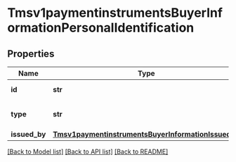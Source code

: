 # Tmsv1paymentinstrumentsBuyerInformationPersonalIdentification

## Properties
Name | Type | Description | Notes
------------ | ------------- | ------------- | -------------
**id** | **str** | Identification Number. | [optional] 
**type** | **str** | Type of personal identification. | [optional] 
**issued_by** | [**Tmsv1paymentinstrumentsBuyerInformationIssuedBy**](Tmsv1paymentinstrumentsBuyerInformationIssuedBy.md) |  | [optional] 

[[Back to Model list]](../README.md#documentation-for-models) [[Back to API list]](../README.md#documentation-for-api-endpoints) [[Back to README]](../README.md)


